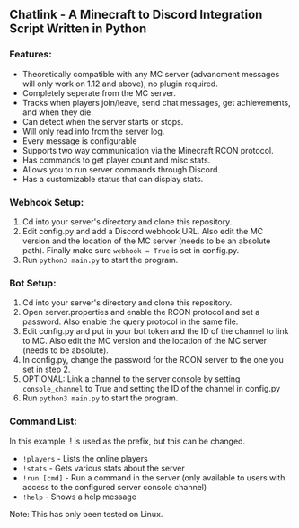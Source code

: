 ## Chatlink - A Minecraft to Discord Integration Script Written in Python

### Features:
 - Theoretically compatible with any MC server (advancment messages will only work on 1.12 and above), no plugin required.
 - Completely seperate from the MC server.
 - Tracks when players join/leave, send chat messages, get achievements, and when they die.
 - Can detect when the server starts or stops.
 - Will only read info from the server log.
 - Every message is configurable
 - Supports two way communication via the Minecraft RCON protocol.
 - Has commands to get player count and misc stats.
 - Allows you to run server commands through Discord.
 - Has a customizable status that can display stats.

### Webhook Setup:
1. Cd into your server's directory and clone this repository.
2. Edit config.py and add a Discord webhook URL. Also edit the MC version and the location of the MC server (needs to be an absolute path). Finally make sure `webhook = True` is set in config.py.
4. Run `python3 main.py` to start the program.

### Bot Setup:
1. Cd into your server's directory and clone this repository.
2. Open server.properties and enable the RCON protocol and set a password. Also enable the query protocol in the same file.
3. Edit config.py and put in your bot token and the ID of the channel to link to MC. Also edit the MC version and the location of the MC server (needs to be absolute). 
4. In config.py, change the password for the RCON server to the one you set in step 2.
5. OPTIONAL: Link a channel to the server console by setting `console_channel` to True and setting the ID of the channel in config.py
6. Run `python3 main.py` to start the program.

### Command List:
In this example, ! is used as the prefix, but this can be changed.
 - `!players` - Lists the online players
 - `!stats` - Gets various stats about the server
 - `!run [cmd]` - Run a command in the server (only available to users with access to the configured server console channel)
 - `!help` - Shows a help message

Note: This has only been tested on Linux.